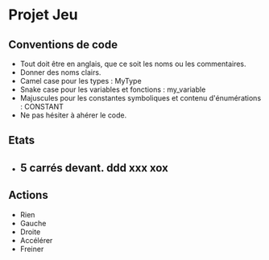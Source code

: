 # Projet Jeu


## Conventions de code
- Tout doit être en anglais, que ce soit les noms ou les commentaires.
- Donner des noms clairs.
- Camel case pour les types : MyType
- Snake case pour les variables et fonctions : my_variable
- Majuscules pour les constantes symboliques et contenu d'énumérations : CONSTANT
- Ne pas hésiter à ahérer le code.

## Etats
- 5 carrés devant.
    ddd
    xxx
    xox
    ---

## Actions
- Rien
- Gauche
- Droite
- Accélérer
- Freiner
